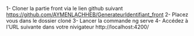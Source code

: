 1- Cloner la partie front via le lien github suivant https://github.com/AYMENLACHHEB/GenerateurIdentifiant_front
2- Placez vous dans le dossier cloné 
3- Lancer la commande ng serve
4- Accédez à l'URL suivante dans votre nivigateur http://localhost:4200/

